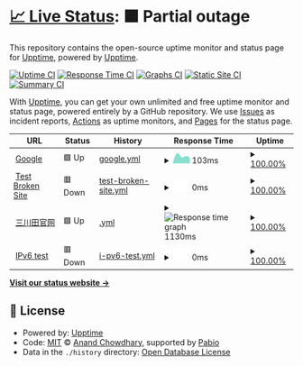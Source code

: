# [📈 Live Status](https://upptime.github.io/upptime): <!--live status--> **🟧 Partial outage**

This repository contains the open-source uptime monitor and status page for [Upptime](https://upptime.js.org), powered by [Upptime](https://github.com/upptime/upptime).

[![Uptime CI](https://github.com/ifmung/upptime/workflows/Uptime%20CI/badge.svg)](https://github.com/ifmung/upptime/actions?query=workflow%3A%22Uptime+CI%22)
[![Response Time CI](https://github.com/ifmung/upptime/workflows/Response%20Time%20CI/badge.svg)](https://github.com/ifmung/upptime/actions?query=workflow%3A%22Response+Time+CI%22)
[![Graphs CI](https://github.com/ifmung/upptime/workflows/Graphs%20CI/badge.svg)](https://github.com/ifmung/upptime/actions?query=workflow%3A%22Graphs+CI%22)
[![Static Site CI](https://github.com/ifmung/upptime/workflows/Static%20Site%20CI/badge.svg)](https://github.com/ifmung/upptime/actions?query=workflow%3A%22Static+Site+CI%22)
[![Summary CI](https://github.com/ifmung/upptime/workflows/Summary%20CI/badge.svg)](https://github.com/ifmung/upptime/actions?query=workflow%3A%22Summary+CI%22)

With [Upptime](https://upptime.js.org), you can get your own unlimited and free uptime monitor and status page, powered entirely by a GitHub repository. We use [Issues](https://github.com/upptime/upptime/issues) as incident reports, [Actions](https://github.com/ifmung/upptime/actions) as uptime monitors, and [Pages](https://upptime.github.io/upptime) for the status page.

<!--start: status pages-->
<!-- This summary is generated by Upptime (https://github.com/upptime/upptime) -->
<!-- Do not edit this manually, your changes will be overwritten -->
<!-- prettier-ignore -->
| URL | Status | History | Response Time | Uptime |
| --- | ------ | ------- | ------------- | ------ |
| <img alt="" src="https://icons.duckduckgo.com/ip3/www.google.com.ico" height="13"> [Google](https://www.google.com) | 🟩 Up | [google.yml](https://github.com/ifmung/upptime/commits/HEAD/history/google.yml) | <details><summary><img alt="Response time graph" src="./graphs/google/response-time-week.png" height="20"> 103ms</summary><br><a href="https://ifmung.github.io/upptime/history/google"><img alt="Response time 111" src="https://img.shields.io/endpoint?url=https%3A%2F%2Fraw.githubusercontent.com%2Fifmung%2Fupptime%2FHEAD%2Fapi%2Fgoogle%2Fresponse-time.json"></a><br><a href="https://ifmung.github.io/upptime/history/google"><img alt="24-hour response time 81" src="https://img.shields.io/endpoint?url=https%3A%2F%2Fraw.githubusercontent.com%2Fifmung%2Fupptime%2FHEAD%2Fapi%2Fgoogle%2Fresponse-time-day.json"></a><br><a href="https://ifmung.github.io/upptime/history/google"><img alt="7-day response time 103" src="https://img.shields.io/endpoint?url=https%3A%2F%2Fraw.githubusercontent.com%2Fifmung%2Fupptime%2FHEAD%2Fapi%2Fgoogle%2Fresponse-time-week.json"></a><br><a href="https://ifmung.github.io/upptime/history/google"><img alt="30-day response time 107" src="https://img.shields.io/endpoint?url=https%3A%2F%2Fraw.githubusercontent.com%2Fifmung%2Fupptime%2FHEAD%2Fapi%2Fgoogle%2Fresponse-time-month.json"></a><br><a href="https://ifmung.github.io/upptime/history/google"><img alt="1-year response time 111" src="https://img.shields.io/endpoint?url=https%3A%2F%2Fraw.githubusercontent.com%2Fifmung%2Fupptime%2FHEAD%2Fapi%2Fgoogle%2Fresponse-time-year.json"></a></details> | <details><summary><a href="https://ifmung.github.io/upptime/history/google">100.00%</a></summary><a href="https://ifmung.github.io/upptime/history/google"><img alt="All-time uptime 100.00%" src="https://img.shields.io/endpoint?url=https%3A%2F%2Fraw.githubusercontent.com%2Fifmung%2Fupptime%2FHEAD%2Fapi%2Fgoogle%2Fuptime.json"></a><br><a href="https://ifmung.github.io/upptime/history/google"><img alt="24-hour uptime 100.00%" src="https://img.shields.io/endpoint?url=https%3A%2F%2Fraw.githubusercontent.com%2Fifmung%2Fupptime%2FHEAD%2Fapi%2Fgoogle%2Fuptime-day.json"></a><br><a href="https://ifmung.github.io/upptime/history/google"><img alt="7-day uptime 100.00%" src="https://img.shields.io/endpoint?url=https%3A%2F%2Fraw.githubusercontent.com%2Fifmung%2Fupptime%2FHEAD%2Fapi%2Fgoogle%2Fuptime-week.json"></a><br><a href="https://ifmung.github.io/upptime/history/google"><img alt="30-day uptime 100.00%" src="https://img.shields.io/endpoint?url=https%3A%2F%2Fraw.githubusercontent.com%2Fifmung%2Fupptime%2FHEAD%2Fapi%2Fgoogle%2Fuptime-month.json"></a><br><a href="https://ifmung.github.io/upptime/history/google"><img alt="1-year uptime 99.99%" src="https://img.shields.io/endpoint?url=https%3A%2F%2Fraw.githubusercontent.com%2Fifmung%2Fupptime%2FHEAD%2Fapi%2Fgoogle%2Fuptime-year.json"></a></details>
| <img alt="" src="https://icons.duckduckgo.com/ip3/thissitedoesnotexist.koj.co.ico" height="13"> [Test Broken Site](https://thissitedoesnotexist.koj.co) | 🟥 Down | [test-broken-site.yml](https://github.com/ifmung/upptime/commits/HEAD/history/test-broken-site.yml) | <details><summary><img alt="Response time graph" src="./graphs/test-broken-site/response-time-week.png" height="20"> 0ms</summary><br><a href="https://ifmung.github.io/upptime/history/test-broken-site"><img alt="Response time 0" src="https://img.shields.io/endpoint?url=https%3A%2F%2Fraw.githubusercontent.com%2Fifmung%2Fupptime%2FHEAD%2Fapi%2Ftest-broken-site%2Fresponse-time.json"></a><br><a href="https://ifmung.github.io/upptime/history/test-broken-site"><img alt="24-hour response time 0" src="https://img.shields.io/endpoint?url=https%3A%2F%2Fraw.githubusercontent.com%2Fifmung%2Fupptime%2FHEAD%2Fapi%2Ftest-broken-site%2Fresponse-time-day.json"></a><br><a href="https://ifmung.github.io/upptime/history/test-broken-site"><img alt="7-day response time 0" src="https://img.shields.io/endpoint?url=https%3A%2F%2Fraw.githubusercontent.com%2Fifmung%2Fupptime%2FHEAD%2Fapi%2Ftest-broken-site%2Fresponse-time-week.json"></a><br><a href="https://ifmung.github.io/upptime/history/test-broken-site"><img alt="30-day response time 0" src="https://img.shields.io/endpoint?url=https%3A%2F%2Fraw.githubusercontent.com%2Fifmung%2Fupptime%2FHEAD%2Fapi%2Ftest-broken-site%2Fresponse-time-month.json"></a><br><a href="https://ifmung.github.io/upptime/history/test-broken-site"><img alt="1-year response time 0" src="https://img.shields.io/endpoint?url=https%3A%2F%2Fraw.githubusercontent.com%2Fifmung%2Fupptime%2FHEAD%2Fapi%2Ftest-broken-site%2Fresponse-time-year.json"></a></details> | <details><summary><a href="https://ifmung.github.io/upptime/history/test-broken-site">100.00%</a></summary><a href="https://ifmung.github.io/upptime/history/test-broken-site"><img alt="All-time uptime 100.00%" src="https://img.shields.io/endpoint?url=https%3A%2F%2Fraw.githubusercontent.com%2Fifmung%2Fupptime%2FHEAD%2Fapi%2Ftest-broken-site%2Fuptime.json"></a><br><a href="https://ifmung.github.io/upptime/history/test-broken-site"><img alt="24-hour uptime 100.00%" src="https://img.shields.io/endpoint?url=https%3A%2F%2Fraw.githubusercontent.com%2Fifmung%2Fupptime%2FHEAD%2Fapi%2Ftest-broken-site%2Fuptime-day.json"></a><br><a href="https://ifmung.github.io/upptime/history/test-broken-site"><img alt="7-day uptime 100.00%" src="https://img.shields.io/endpoint?url=https%3A%2F%2Fraw.githubusercontent.com%2Fifmung%2Fupptime%2FHEAD%2Fapi%2Ftest-broken-site%2Fuptime-week.json"></a><br><a href="https://ifmung.github.io/upptime/history/test-broken-site"><img alt="30-day uptime 100.00%" src="https://img.shields.io/endpoint?url=https%3A%2F%2Fraw.githubusercontent.com%2Fifmung%2Fupptime%2FHEAD%2Fapi%2Ftest-broken-site%2Fuptime-month.json"></a><br><a href="https://ifmung.github.io/upptime/history/test-broken-site"><img alt="1-year uptime 100.00%" src="https://img.shields.io/endpoint?url=https%3A%2F%2Fraw.githubusercontent.com%2Fifmung%2Fupptime%2FHEAD%2Fapi%2Ftest-broken-site%2Fuptime-year.json"></a></details>
| <img alt="" src="https://icons.duckduckgo.com/ip3/external.333f.com.ico" height="13"> [三川田官网](https://external.333f.com/333f-2021-api/public/api/banner/getBannerList) | 🟩 Up | [.yml](https://github.com/ifmung/upptime/commits/HEAD/history/.yml) | <details><summary><img alt="Response time graph" src="./graphs//response-time-week.png" height="20"> 1130ms</summary><br><a href="https://ifmung.github.io/upptime/history/"><img alt="Response time 1044" src="https://img.shields.io/endpoint?url=https%3A%2F%2Fraw.githubusercontent.com%2Fifmung%2Fupptime%2FHEAD%2Fapi%2F%2Fresponse-time.json"></a><br><a href="https://ifmung.github.io/upptime/history/"><img alt="24-hour response time 1117" src="https://img.shields.io/endpoint?url=https%3A%2F%2Fraw.githubusercontent.com%2Fifmung%2Fupptime%2FHEAD%2Fapi%2F%2Fresponse-time-day.json"></a><br><a href="https://ifmung.github.io/upptime/history/"><img alt="7-day response time 1130" src="https://img.shields.io/endpoint?url=https%3A%2F%2Fraw.githubusercontent.com%2Fifmung%2Fupptime%2FHEAD%2Fapi%2F%2Fresponse-time-week.json"></a><br><a href="https://ifmung.github.io/upptime/history/"><img alt="30-day response time 1061" src="https://img.shields.io/endpoint?url=https%3A%2F%2Fraw.githubusercontent.com%2Fifmung%2Fupptime%2FHEAD%2Fapi%2F%2Fresponse-time-month.json"></a><br><a href="https://ifmung.github.io/upptime/history/"><img alt="1-year response time 1044" src="https://img.shields.io/endpoint?url=https%3A%2F%2Fraw.githubusercontent.com%2Fifmung%2Fupptime%2FHEAD%2Fapi%2F%2Fresponse-time-year.json"></a></details> | <details><summary><a href="https://ifmung.github.io/upptime/history/">100.00%</a></summary><a href="https://ifmung.github.io/upptime/history/"><img alt="All-time uptime 99.99%" src="https://img.shields.io/endpoint?url=https%3A%2F%2Fraw.githubusercontent.com%2Fifmung%2Fupptime%2FHEAD%2Fapi%2F%2Fuptime.json"></a><br><a href="https://ifmung.github.io/upptime/history/"><img alt="24-hour uptime 100.00%" src="https://img.shields.io/endpoint?url=https%3A%2F%2Fraw.githubusercontent.com%2Fifmung%2Fupptime%2FHEAD%2Fapi%2F%2Fuptime-day.json"></a><br><a href="https://ifmung.github.io/upptime/history/"><img alt="7-day uptime 100.00%" src="https://img.shields.io/endpoint?url=https%3A%2F%2Fraw.githubusercontent.com%2Fifmung%2Fupptime%2FHEAD%2Fapi%2F%2Fuptime-week.json"></a><br><a href="https://ifmung.github.io/upptime/history/"><img alt="30-day uptime 100.00%" src="https://img.shields.io/endpoint?url=https%3A%2F%2Fraw.githubusercontent.com%2Fifmung%2Fupptime%2FHEAD%2Fapi%2F%2Fuptime-month.json"></a><br><a href="https://ifmung.github.io/upptime/history/"><img alt="1-year uptime 99.99%" src="https://img.shields.io/endpoint?url=https%3A%2F%2Fraw.githubusercontent.com%2Fifmung%2Fupptime%2FHEAD%2Fapi%2F%2Fuptime-year.json"></a></details>
| <img alt="" src="https://icons.duckduckgo.com/ip3/null.ico" height="13"> [IPv6 test](forwardemail.net) | 🟥 Down | [i-pv6-test.yml](https://github.com/ifmung/upptime/commits/HEAD/history/i-pv6-test.yml) | <details><summary><img alt="Response time graph" src="./graphs/i-pv6-test/response-time-week.png" height="20"> 0ms</summary><br><a href="https://ifmung.github.io/upptime/history/i-pv6-test"><img alt="Response time 0" src="https://img.shields.io/endpoint?url=https%3A%2F%2Fraw.githubusercontent.com%2Fifmung%2Fupptime%2FHEAD%2Fapi%2Fi-pv6-test%2Fresponse-time.json"></a><br><a href="https://ifmung.github.io/upptime/history/i-pv6-test"><img alt="24-hour response time 0" src="https://img.shields.io/endpoint?url=https%3A%2F%2Fraw.githubusercontent.com%2Fifmung%2Fupptime%2FHEAD%2Fapi%2Fi-pv6-test%2Fresponse-time-day.json"></a><br><a href="https://ifmung.github.io/upptime/history/i-pv6-test"><img alt="7-day response time 0" src="https://img.shields.io/endpoint?url=https%3A%2F%2Fraw.githubusercontent.com%2Fifmung%2Fupptime%2FHEAD%2Fapi%2Fi-pv6-test%2Fresponse-time-week.json"></a><br><a href="https://ifmung.github.io/upptime/history/i-pv6-test"><img alt="30-day response time 0" src="https://img.shields.io/endpoint?url=https%3A%2F%2Fraw.githubusercontent.com%2Fifmung%2Fupptime%2FHEAD%2Fapi%2Fi-pv6-test%2Fresponse-time-month.json"></a><br><a href="https://ifmung.github.io/upptime/history/i-pv6-test"><img alt="1-year response time 0" src="https://img.shields.io/endpoint?url=https%3A%2F%2Fraw.githubusercontent.com%2Fifmung%2Fupptime%2FHEAD%2Fapi%2Fi-pv6-test%2Fresponse-time-year.json"></a></details> | <details><summary><a href="https://ifmung.github.io/upptime/history/i-pv6-test">100.00%</a></summary><a href="https://ifmung.github.io/upptime/history/i-pv6-test"><img alt="All-time uptime 100.00%" src="https://img.shields.io/endpoint?url=https%3A%2F%2Fraw.githubusercontent.com%2Fifmung%2Fupptime%2FHEAD%2Fapi%2Fi-pv6-test%2Fuptime.json"></a><br><a href="https://ifmung.github.io/upptime/history/i-pv6-test"><img alt="24-hour uptime 100.00%" src="https://img.shields.io/endpoint?url=https%3A%2F%2Fraw.githubusercontent.com%2Fifmung%2Fupptime%2FHEAD%2Fapi%2Fi-pv6-test%2Fuptime-day.json"></a><br><a href="https://ifmung.github.io/upptime/history/i-pv6-test"><img alt="7-day uptime 100.00%" src="https://img.shields.io/endpoint?url=https%3A%2F%2Fraw.githubusercontent.com%2Fifmung%2Fupptime%2FHEAD%2Fapi%2Fi-pv6-test%2Fuptime-week.json"></a><br><a href="https://ifmung.github.io/upptime/history/i-pv6-test"><img alt="30-day uptime 100.00%" src="https://img.shields.io/endpoint?url=https%3A%2F%2Fraw.githubusercontent.com%2Fifmung%2Fupptime%2FHEAD%2Fapi%2Fi-pv6-test%2Fuptime-month.json"></a><br><a href="https://ifmung.github.io/upptime/history/i-pv6-test"><img alt="1-year uptime 100.00%" src="https://img.shields.io/endpoint?url=https%3A%2F%2Fraw.githubusercontent.com%2Fifmung%2Fupptime%2FHEAD%2Fapi%2Fi-pv6-test%2Fuptime-year.json"></a></details>

<!--end: status pages-->

[**Visit our status website →**](https://upptime.github.io/upptime)

## 📄 License

- Powered by: [Upptime](https://github.com/upptime/upptime)
- Code: [MIT](./LICENSE) © [Anand Chowdhary](https://anandchowdhary.com), supported by [Pabio](https://pabio.com)
- Data in the `./history` directory: [Open Database License](https://opendatacommons.org/licenses/odbl/1-0/)
